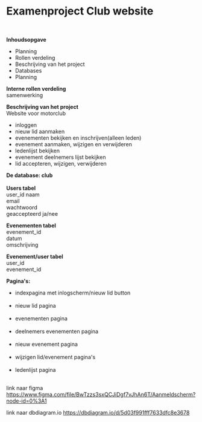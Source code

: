 # Examenproject Club website 
<br>

<strong>Inhoudsopgave </strong>  
<ul><li>Planning</li>
<li>Rollen verdeling</li>
<li>Beschrijving van het project</li>
<li>Databases</li>
<li>Planning</li></ul>
<strong>Interne rollen verdeling </strong>  <br>
samenwerking<br>



<strong>Beschrijving van het project</strong><br>
Website voor motorclub<br>
<ul>
  <li>inloggen</li>
  <li>nieuw lid aanmaken</li>
  <li>evenementen bekijken en inschrijven(alleen leden)</li>
  <li>evenement aanmaken, wijzigen en verwijderen</li>
  <li>ledenlijst bekijken</li>
  <li>evenement deelnemers lijst bekijken</li>
  <li>lid accepteren, wijzigen, verwijderen</li>
</ul>


<strong>De database: club</strong><br><br>
<b>Users tabel</b><br>
user_id naam<br>
email<br>
wachtwoord<br>
geaccepteerd ja/nee<br>

<b>Evenementen tabel</b><br>
evenement_id<br>
datum<br>
omschrijving<br>


<b>Evenement/user tabel</b><br>
user_id<br>
evenement_id<br>


<strong>Pagina's: </strong><br>
<ul>
  <li>indexpagina met inlogscherm/nieuw lid button</li><br>
  <li>nieuw lid pagina</li><br>
  <li>evenementen pagina</li><br>
  <li>deelnemers evenementen pagina</li><br>
  <li>nieuw evenement pagina</li><br>
  <li>wijzigen lid/evenement pagina's</li><br>
  <li>ledenlijst pagina</li><br>
</ul>

link naar figma https://www.figma.com/file/BwTzzs3sxQCJiDgf7vJhAn6T/Aanmeldscherm?node-id=0%3A1 <br>

link naar dbdiagram.io  https://dbdiagram.io/d/5d03f991fff7633dfc8e3678

